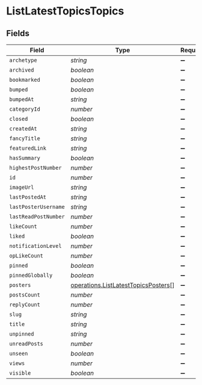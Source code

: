 # ListLatestTopicsTopics


## Fields

| Field                                                                                             | Type                                                                                              | Required                                                                                          | Description                                                                                       |
| ------------------------------------------------------------------------------------------------- | ------------------------------------------------------------------------------------------------- | ------------------------------------------------------------------------------------------------- | ------------------------------------------------------------------------------------------------- |
| `archetype`                                                                                       | *string*                                                                                          | :heavy_minus_sign:                                                                                | N/A                                                                                               |
| `archived`                                                                                        | *boolean*                                                                                         | :heavy_minus_sign:                                                                                | N/A                                                                                               |
| `bookmarked`                                                                                      | *boolean*                                                                                         | :heavy_minus_sign:                                                                                | N/A                                                                                               |
| `bumped`                                                                                          | *boolean*                                                                                         | :heavy_minus_sign:                                                                                | N/A                                                                                               |
| `bumpedAt`                                                                                        | *string*                                                                                          | :heavy_minus_sign:                                                                                | N/A                                                                                               |
| `categoryId`                                                                                      | *number*                                                                                          | :heavy_minus_sign:                                                                                | N/A                                                                                               |
| `closed`                                                                                          | *boolean*                                                                                         | :heavy_minus_sign:                                                                                | N/A                                                                                               |
| `createdAt`                                                                                       | *string*                                                                                          | :heavy_minus_sign:                                                                                | N/A                                                                                               |
| `fancyTitle`                                                                                      | *string*                                                                                          | :heavy_minus_sign:                                                                                | N/A                                                                                               |
| `featuredLink`                                                                                    | *string*                                                                                          | :heavy_minus_sign:                                                                                | N/A                                                                                               |
| `hasSummary`                                                                                      | *boolean*                                                                                         | :heavy_minus_sign:                                                                                | N/A                                                                                               |
| `highestPostNumber`                                                                               | *number*                                                                                          | :heavy_minus_sign:                                                                                | N/A                                                                                               |
| `id`                                                                                              | *number*                                                                                          | :heavy_minus_sign:                                                                                | N/A                                                                                               |
| `imageUrl`                                                                                        | *string*                                                                                          | :heavy_minus_sign:                                                                                | N/A                                                                                               |
| `lastPostedAt`                                                                                    | *string*                                                                                          | :heavy_minus_sign:                                                                                | N/A                                                                                               |
| `lastPosterUsername`                                                                              | *string*                                                                                          | :heavy_minus_sign:                                                                                | N/A                                                                                               |
| `lastReadPostNumber`                                                                              | *number*                                                                                          | :heavy_minus_sign:                                                                                | N/A                                                                                               |
| `likeCount`                                                                                       | *number*                                                                                          | :heavy_minus_sign:                                                                                | N/A                                                                                               |
| `liked`                                                                                           | *boolean*                                                                                         | :heavy_minus_sign:                                                                                | N/A                                                                                               |
| `notificationLevel`                                                                               | *number*                                                                                          | :heavy_minus_sign:                                                                                | N/A                                                                                               |
| `opLikeCount`                                                                                     | *number*                                                                                          | :heavy_minus_sign:                                                                                | N/A                                                                                               |
| `pinned`                                                                                          | *boolean*                                                                                         | :heavy_minus_sign:                                                                                | N/A                                                                                               |
| `pinnedGlobally`                                                                                  | *boolean*                                                                                         | :heavy_minus_sign:                                                                                | N/A                                                                                               |
| `posters`                                                                                         | [operations.ListLatestTopicsPosters](../../../sdk/models/operations/listlatesttopicsposters.md)[] | :heavy_minus_sign:                                                                                | N/A                                                                                               |
| `postsCount`                                                                                      | *number*                                                                                          | :heavy_minus_sign:                                                                                | N/A                                                                                               |
| `replyCount`                                                                                      | *number*                                                                                          | :heavy_minus_sign:                                                                                | N/A                                                                                               |
| `slug`                                                                                            | *string*                                                                                          | :heavy_minus_sign:                                                                                | N/A                                                                                               |
| `title`                                                                                           | *string*                                                                                          | :heavy_minus_sign:                                                                                | N/A                                                                                               |
| `unpinned`                                                                                        | *string*                                                                                          | :heavy_minus_sign:                                                                                | N/A                                                                                               |
| `unreadPosts`                                                                                     | *number*                                                                                          | :heavy_minus_sign:                                                                                | N/A                                                                                               |
| `unseen`                                                                                          | *boolean*                                                                                         | :heavy_minus_sign:                                                                                | N/A                                                                                               |
| `views`                                                                                           | *number*                                                                                          | :heavy_minus_sign:                                                                                | N/A                                                                                               |
| `visible`                                                                                         | *boolean*                                                                                         | :heavy_minus_sign:                                                                                | N/A                                                                                               |